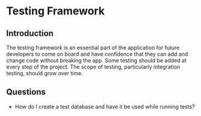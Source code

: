 # Testing Framework

## Introduction

The testing framework is an essential part of the application for future developers to come on board and have confidence that they can add and change code without breaking the app. Some testing should be added at every step of the project. The scope of testing, particularly integration testing, should grow over time.

## Questions

- How do I create a test database and have it be used while running tests?


